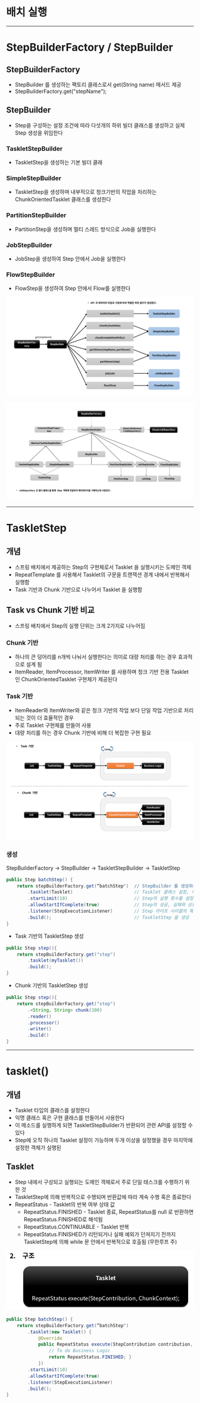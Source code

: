 
# 배치 실행

---

# StepBuilderFactory / StepBuilder

## StepBuilderFactory

- StepBuilder 를 생성하는 팩토리 클래스로서 get(String name) 메서드 제공
- StepBuilderFactory.get("stepName");

## StepBuilder

- Step을 구성하는 설정 조건에 따라 다섯개의 하위 빌더 클래스를 생성하고 실제 Step 생성을 위임한다

### TaskletStepBuilder

- TaskletStep을 생성하는 기본 빌더 클래

### SimpleStepBuilder

- TaskletStep을 생성하며 내부적으로 청크기반의 작업을 처리하는 ChunkOrientedTasklet 클래스를 생성한다

### PartitionStepBuilder

- PartitionStep을 생성하며 멀티 스레드 방식으로 Job을 실행한다 

### JobStepBuilder

- JobStep을 생성하여 Step 안에서 Job을 실행한다 

### FlowStepBuilder

- FlowStep을 생성하여 Step 안에서 Flow를 실행한다

![StepBuilderFactory_API](img/StepBuilderFactory_API.png)

![StepBuilder_struct](img/StepBuilder_struct.png)


---

# TaskletStep

## 개념

- 스프링 배치에서 제공하는 Step의 구현체로서 Tasklet 을 실행시키는 도메인 객체 
- RepeatTemplate 를 사용해서 Tasklet의 구문을 트랜잭션 경계 내에서 반복해서 실행함
- Task 기반과 Chunk 기반으로 나누어서 Tasklet 을 실행함

## Task vs Chunk 기반 비교

- 스프링 배치에서 Step의 실행 단위는 크게 2가지로 나누어짐

### Chunk 기반

- 하나의 큰 덩어리를 n개씩 나눠서 실행한다는 의미로 대량 처리를 하는 경우 효과적으로 설계 됨 
- ItemReader, ItemProcessor, ItemWriter 를 사용하며 청크 기반 전용 Tasklet 인 ChunkOrientedTasklet 구현체가 제공된다 

### Task 기반 

- ItemReader와 ItemWriter와 같은 청크 기반의 작업 보다 단일 작업 기반으로 처리되는 것이 더 효율적인 경우
- 주로 Tasklet 구현체를 만들어 사용 
- 대량 처리를 하는 경우 Chunk 기반에 비해 더 복잡한 구현 필요

![Task_Chunk](img/Task_Chunk.png)

### 생성

StepBuilderFactory -> StepBuilder -> TaskletStepBuilder -> TaskletStep

```java
public Step batchStep() {
    return stepBuilderFactory.get(“batchStep")  // StepBuilder 를 생성하는 팩토리,  Step 의 이름을 매개변수로 받음
        .tasklet(Tasklet)                       // Tasklet 클래스 설정, 이 메서드를 실행하면 TaskletStepBuilder 반환
        .startLimit(10)                         // Step의 실행 횟수를 설정, 설정한 만큼 실행되고 초과시 오류 발생, 기본값음 INTEGER.MAX_VALUE
        .allowStartIfComplete(true)             // Step의 성공, 실패와 상관없이 항상 Step 을 실행하기 위한 설정
        .listener(StepExecutionListener)        // Step 라이프 사이클의 특정 시점에 콜백 제공받도록 StepExecutionListener 설정
        .build();                               // TaskletStep 을 생성
}
```

- Task 기반의 TaskletStep 생성 
```java
public Step step(){
    return stepBuilderFactory.get("step")
        .tasklet(myTasklet())
        .build();
}
```

- Chunk 기반의 TaskletStep 생성
```java
public Step step(){
    return stepBuilderFactory.get("step")
        .<String, String> chunk(100)
        .reader()
        .processor()
        .writer()
        .build()
}
```


---

# tasklet()

## 개념

- Tasklet 타입의 클래스를 설정한다
- 익명 클래스 혹은 구현 클래스를 만들어서 사용한다
- 이 메소드를 실행하게 되면 TaskletStepBuilder가 반환되어 관련 API를 설정할 수 있다
- Step에 오직 하나의 Tasklet 설정이 가능하며 두개 이상을 설정했을 경우 마지막에 설정한 객체가 실행된
 
## Tasklet

- Step 내에서 구성되고 실행되는 도메인 객체로서 주로 단일 태스크를 수행하기 위한 것
- TaskletStep에 의해 반복적으로 수행되며 반환값에 따라 계속 수행 혹은 종료한다
- RepeatStatus - Tasklet의 반복 여부 상태 값
  - RepeatStatus.FINISHED - Tasklet 종료, RepeatStatus를 null 로 반환하면 RepeatStatus.FINISHED로 해석됨
  - RepeatStatus.CONTINUABLE - Tasklet 반복
  - RepeatStatus.FINISHED가 리턴되거나 실패 예외가 던져지기 전까지 TaskletStep에 의해 while 문 안에서 반복적으로 호출됨 (무한루프 주)

![Tasklet_struct](img/Tasklet_struct.png)

```java
public Step batchStep() {
    return stepBuilderFactory.get(“batchStep")
        .tasklet(new Tasklet() {
            @Override
            public RepeatStatus execute(StepContribution contribution, ChunkContext chunkContext) throws Exception {
                // To do Business Logic
                return RepeatStatus.FINISHED; }
            })
        .startLimit(10)
        .allowStartIfComplete(true)
        .listener(StepExecutionListener)
        .build();
}
```
